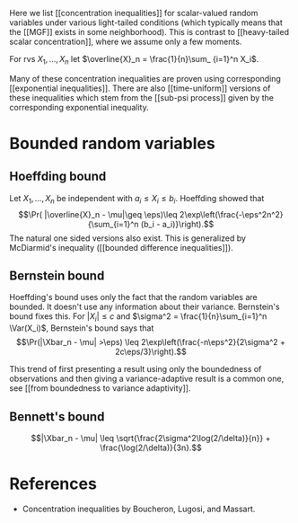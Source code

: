 
Here we list [[concentration inequalities]] for scalar-valued random variables under various light-tailed conditions (which typically means that the [[MGF]] exists in some neighborhood).  This is contrast to [[heavy-tailed scalar concentration]], where we assume only a few moments. 

For rvs $X_1,\dots,X_n$ let $\overline{X}_n = \frac{1}{n}\sum_ {i=1}^n X_i$. 

Many of these concentration inequalities are proven using corresponding [[exponential inequalities]]. There are also [[time-uniform]] versions of these inequalities which stem from the [[sub-psi process]] given by the corresponding exponential inequality. 
# Bounded random variables 

## Hoeffding bound 

Let $X_1, \dots, X_n$ be independent with $a_i\leq X_i\leq b_i$. Hoeffding showed that 
$$\Pr( |\overline{X}_n - \mu|\geq \eps)\leq 2\exp\left(\frac{-\eps^2n^2}{\sum_{i=1}^n (b_i - a_i)}\right).$$
The natural one sided versions also exist. This is generalized by McDiarmid's inequality ([[bounded difference inequalities]]). 

## Bernstein bound 

Hoeffding's bound uses only the fact that the random variables are bounded. It doesn't use any information about their variance. Bernstein's bound fixes this. For $|X_i| \leq c$ and $\sigma^2 = \frac{1}{n}\sum_{i=1}^n \Var(X_i)$, Bernstein's bound says that 
$$\Pr(|\Xbar_n - \mu| >\eps) \leq 2\exp\left(\frac{-n\eps^2}{2\sigma^2 + 2c\eps/3}\right).$$

This trend of first presenting a result using only the boundedness of observations and then giving a variance-adaptive result is a common one, see [[from boundedness to variance adaptivity]]. 

## Bennett's bound 

$$|\Xbar_n - \mu| \leq \sqrt{\frac{2\sigma^2\log(2/\delta)}{n}} + \frac{\log(2/\delta)}{3n}.$$

# References 
- Concentration inequalities by Boucheron, Lugosi, and Massart. 